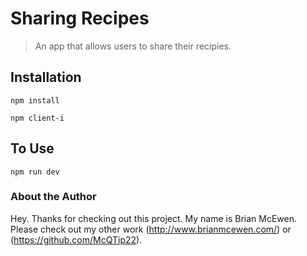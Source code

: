 # Sharing Recipes

>An app that allows users to share their recipies.

## Installation

`npm install`

`npm client-i`

## To Use

`npm run dev`

### About the Author
Hey. Thanks for checking out this project. My name is Brian McEwen. Please check out my other work (http://www.brianmcewen.com/) or (https://github.com/McQTip22).